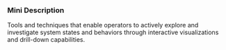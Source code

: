 ### Mini Description

Tools and techniques that enable operators to actively explore and investigate system states and behaviors through interactive visualizations and drill-down capabilities.
